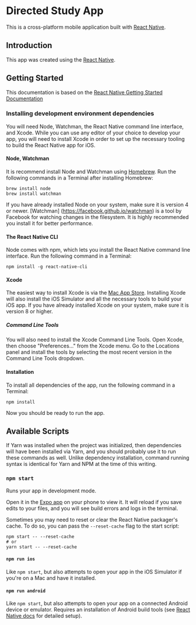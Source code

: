 # Directed Study App

This is a cross-platform mobile application built with [React Native](https://facebook.github.io/react-native/).

## Introduction
This app was created using the [React Native](https://facebook.github.io/react-native/).

## Getting Started
This documentation is based on the [React Native Getting Started Documentation](https://facebook.github.io/react-native/docs/getting-started.html)

### Installing development environment dependencies

You will need Node, Watchman, the React Native command line interface, and Xcode.
While you can use any editor of your choice to develop your app, you will need to install Xcode in order to set up the necessary tooling to build the React Native app for iOS.

#### Node, Watchman

It is recommend install Node and Watchman using [Homebrew](https://brew.sh/). Run the following commands in a Terminal after installing Homebrew:
```
brew install node
brew install watchman
```

If you have already installed Node on your system, make sure it is version 4 or newer.
[Watchman] (https://facebook.github.io/watchman) is a tool by Facebook for watching changes in the filesystem. It is highly recommended you install it for better performance.

#### The React Native CLI

Node comes with npm, which lets you install the React Native command line interface.
Run the following command in a Terminal:
```
npm install -g react-native-cli
```

#### Xcode

The easiest way to install Xcode is via the [Mac App Store](https://itunes.apple.com/us/app/xcode/id497799835?mt=12). Installing Xcode will also install the iOS Simulator and all the necessary tools to build your iOS app.
If you have already installed Xcode on your system, make sure it is version 8 or higher.

##### Command Line Tools

You will also need to install the Xcode Command Line Tools. Open Xcode, then choose "Preferences..." from the Xcode menu. Go to the Locations panel and install the tools by selecting the most recent version in the Command Line Tools dropdown.

#### Installation

To install all dependencies of the app, run the following command in a Terminal:
```
npm install
```

Now you should be ready to run the app.

## Available Scripts

If Yarn was installed when the project was initialized, then dependencies will have been installed via Yarn, and you should probably use it to run these commands as well. Unlike dependency installation, command running syntax is identical for Yarn and NPM at the time of this writing.

### `npm start`

Runs your app in development mode.

Open it in the [Expo app](https://expo.io) on your phone to view it. It will reload if you save edits to your files, and you will see build errors and logs in the terminal.

Sometimes you may need to reset or clear the React Native packager's cache. To do so, you can pass the `--reset-cache` flag to the start script:

```
npm start -- --reset-cache
# or
yarn start -- --reset-cache
```

#### `npm run ios`

Like `npm start`, but also attempts to open your app in the iOS Simulator if you're on a Mac and have it installed.

#### `npm run android`

Like `npm start`, but also attempts to open your app on a connected Android device or emulator. Requires an installation of Android build tools (see [React Native docs](https://facebook.github.io/react-native/docs/getting-started.html) for detailed setup).
